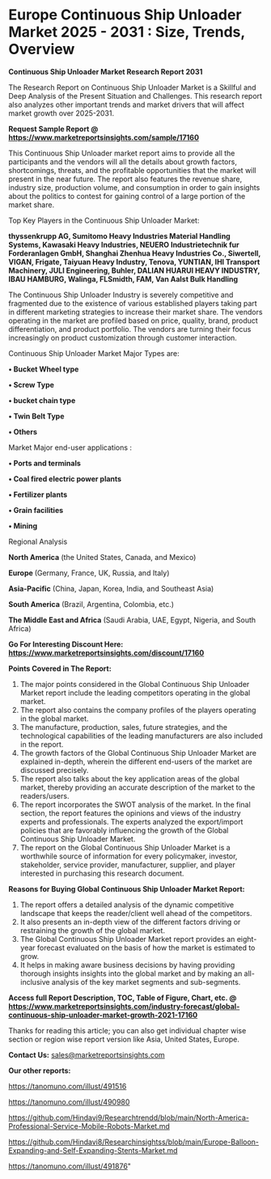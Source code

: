 # Europe Continuous Ship Unloader Market 2025 - 2031 : Size, Trends, Overview

<strong>Continuous Ship Unloader Market Research Report 2031</strong>

The Research Report on Continuous Ship Unloader Market is a Skillful and Deep Analysis of the Present Situation and Challenges. This research report also analyzes other important trends and market drivers that will affect market growth over 2025-2031.

<strong>Request Sample Report @ <a href=https://www.marketreportsinsights.com/sample/17160>https://www.marketreportsinsights.com/sample/17160</a></strong>

This Continuous Ship Unloader market report aims to provide all the participants and the vendors will all the details about growth factors, shortcomings, threats, and the profitable opportunities that the market will present in the near future. The report also features the revenue share, industry size, production volume, and consumption in order to gain insights about the politics to contest for gaining control of a large portion of the market share.

Top Key Players in the Continuous Ship Unloader Market:

<strong>thyssenkrupp AG, Sumitomo Heavy Industries Material Handling Systems, Kawasaki Heavy Industries, NEUERO Industrietechnik fur Forderanlagen GmbH, Shanghai Zhenhua Heavy Industries Co., Siwertell, VIGAN, Frigate, Taiyuan Heavy Industry, Tenova, YUNTIAN, IHI Transport Machinery, JULI Engineering, Buhler, DALIAN HUARUI HEAVY INDUSTRY, IBAU HAMBURG, Walinga, FLSmidth, FAM, Van Aalst Bulk Handling</strong>

The Continuous Ship Unloader Industry is severely competitive and fragmented due to the existence of various established players taking part in different marketing strategies to increase their market share. The vendors operating in the market are profiled based on price, quality, brand, product differentiation, and product portfolio. The vendors are turning their focus increasingly on product customization through customer interaction.

Continuous Ship Unloader Market Major Types are:

<strong>• Bucket Wheel type

• Screw Type

• bucket chain type

• Twin Belt Type

• Others</strong>

Market Major end-user applications :

<strong>• Ports and terminals

• Coal fired electric power plants

• Fertilizer plants

• Grain facilities

• Mining</strong>

Regional Analysis

</u><strong><b>North America</b></strong> (the United States, Canada, and Mexico)

<strong><b>Europe </b></strong>(Germany, France, UK, Russia, and Italy)

<strong><b>Asia-Pacific</b></strong> (China, Japan, Korea, India, and Southeast Asia)

<strong><b>South America</b></strong> (Brazil, Argentina, Colombia, etc.)

<strong><b>The Middle East and Africa</b></strong> (Saudi Arabia, UAE, Egypt, Nigeria, and South Africa)

<strong>Go For Interesting Discount Here: <a href=https://www.marketreportsinsights.com/discount/17160>https://www.marketreportsinsights.com/discount/17160</a></strong>

<strong>Points Covered in The Report:</strong>
<ol>
  <li>The major points considered in the Global Continuous Ship Unloader Market report include the leading competitors operating in the global market.</li>
  <li>The report also contains the company profiles of the players operating in the global market.</li>
  <li>The manufacture, production, sales, future strategies, and the technological capabilities of the leading manufacturers are also included in the report.</li>
  <li>The growth factors of the Global Continuous Ship Unloader Market are explained in-depth, wherein the different end-users of the market are discussed precisely.</li>
  <li>The report also talks about the key application areas of the global market, thereby providing an accurate description of the market to the readers/users.</li>
  <li>The report incorporates the SWOT analysis of the market. In the final section, the report features the opinions and views of the industry experts and professionals. The experts analyzed the export/import policies that are favorably influencing the growth of the Global Continuous Ship Unloader Market.</li>
  <li>The report on the Global Continuous Ship Unloader Market is a worthwhile source of information for every policymaker, investor, stakeholder, service provider, manufacturer, supplier, and player interested in purchasing this research document.</li>
</ol>
<strong>Reasons for Buying Global Continuous Ship Unloader Market Report:</strong>

<ol>
  <li>The report offers a detailed analysis of the dynamic competitive landscape that keeps the reader/client well ahead of the competitors.</li>
  <li>It also presents an in-depth view of the different factors driving or restraining the growth of the global market.</li>
  <li>The Global Continuous Ship Unloader Market report provides an eight-year forecast evaluated on the basis of how the market is estimated to grow.</li>
  <li>It helps in making aware business decisions by having providing thorough insights insights into the global market and by making an all-inclusive analysis of the key market segments and sub-segments.</li>
</ol>
<strong>Access full Report Description, TOC, Table of Figure, Chart, etc. @ <a href=https://www.marketreportsinsights.com/industry-forecast/global-continuous-ship-unloader-market-growth-2021-17160>https://www.marketreportsinsights.com/industry-forecast/global-continuous-ship-unloader-market-growth-2021-17160</a></strong>


Thanks for reading this article; you can also get individual chapter wise section or region wise report version like Asia, United States, Europe.

<strong>Contact Us:</strong>
sales@marketreportsinsights.com

<strong>Our other reports:</strong>

<a href=https://tanomuno.com/illust/491516>https://tanomuno.com/illust/491516</a>

<a href=https://tanomuno.com/illust/490980>https://tanomuno.com/illust/490980</a>

<a href=https://github.com/Hindavi9/Researchtrendd/blob/main/North-America-Professional-Service-Mobile-Robots-Market.md>https://github.com/Hindavi9/Researchtrendd/blob/main/North-America-Professional-Service-Mobile-Robots-Market.md</a>

<a href=https://github.com/Hindavi8/Researchinsightss/blob/main/Europe-Balloon-Expanding-and-Self-Expanding-Stents-Market.md>https://github.com/Hindavi8/Researchinsightss/blob/main/Europe-Balloon-Expanding-and-Self-Expanding-Stents-Market.md</a>

<a href=https://tanomuno.com/illust/491876>https://tanomuno.com/illust/491876</a>"
